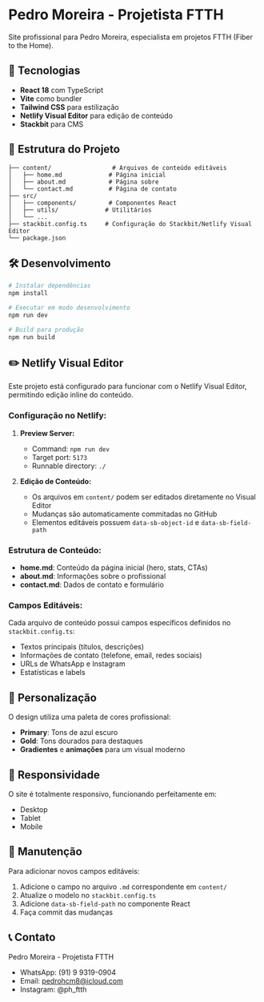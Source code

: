 # Pedro Moreira - Projetista FTTH

Site profissional para Pedro Moreira, especialista em projetos FTTH (Fiber to the Home).

## 🚀 Tecnologias

- **React 18** com TypeScript
- **Vite** como bundler
- **Tailwind CSS** para estilização
- **Netlify Visual Editor** para edição de conteúdo
- **Stackbit** para CMS

## 📁 Estrutura do Projeto

```
├── content/                 # Arquivos de conteúdo editáveis
│   ├── home.md             # Página inicial
│   ├── about.md            # Página sobre
│   └── contact.md          # Página de contato
├── src/
│   ├── components/         # Componentes React
│   ├── utils/             # Utilitários
│   └── ...
├── stackbit.config.ts     # Configuração do Stackbit/Netlify Visual Editor
└── package.json
```

## 🛠️ Desenvolvimento

```bash
# Instalar dependências
npm install

# Executar em modo desenvolvimento
npm run dev

# Build para produção
npm run build
```

## ✏️ Netlify Visual Editor

Este projeto está configurado para funcionar com o Netlify Visual Editor, permitindo edição inline do conteúdo.

### Configuração no Netlify:

1. **Preview Server:**
   - Command: `npm run dev`
   - Target port: `5173`
   - Runnable directory: `./`

2. **Edição de Conteúdo:**
   - Os arquivos em `content/` podem ser editados diretamente no Visual Editor
   - Mudanças são automaticamente commitadas no GitHub
   - Elementos editáveis possuem `data-sb-object-id` e `data-sb-field-path`

### Estrutura de Conteúdo:

- **home.md**: Conteúdo da página inicial (hero, stats, CTAs)
- **about.md**: Informações sobre o profissional
- **contact.md**: Dados de contato e formulário

### Campos Editáveis:

Cada arquivo de conteúdo possui campos específicos definidos no `stackbit.config.ts`:

- Textos principais (títulos, descrições)
- Informações de contato (telefone, email, redes sociais)
- URLs de WhatsApp e Instagram
- Estatísticas e labels

## 🎨 Personalização

O design utiliza uma paleta de cores profissional:
- **Primary**: Tons de azul escuro
- **Gold**: Tons dourados para destaques
- **Gradientes** e **animações** para um visual moderno

## 📱 Responsividade

O site é totalmente responsivo, funcionando perfeitamente em:
- Desktop
- Tablet
- Mobile

## 🔧 Manutenção

Para adicionar novos campos editáveis:

1. Adicione o campo no arquivo `.md` correspondente em `content/`
2. Atualize o modelo no `stackbit.config.ts`
3. Adicione `data-sb-field-path` no componente React
4. Faça commit das mudanças

## 📞 Contato

Pedro Moreira - Projetista FTTH
- WhatsApp: (91) 9 9319-0904
- Email: pedrohcm8@icloud.com
- Instagram: @ph_ftth